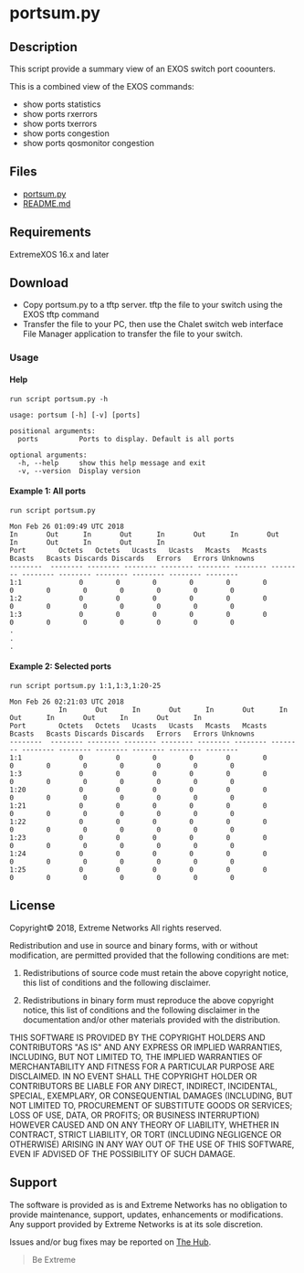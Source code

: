 # portsum.py

## Description
This script provide a summary view of an EXOS switch port coounters.

This is a combined view of the EXOS commands:
* show ports statistics
* show ports rxerrors
* show ports txerrors
* show ports congestion
* show ports qosmonitor congestion

## Files
* [portsum.py](portsum.py?raw=true)
* [README.md](README.md)

## Requirements
ExtremeXOS 16.x and later

## Download
* Copy portsum.py to a tftp server. tftp the file to your switch using the EXOS tftp command
* Transfer the file to your PC, then use the Chalet switch web interface File Manager application to transfer the file to your switch.

### Usage
#### Help
```
run script portsum.py -h
```
```
usage: portsum [-h] [-v] [ports]

positional arguments:
  ports          Ports to display. Default is all ports

optional arguments:
  -h, --help     show this help message and exit
  -v, --version  Display version
```

#### Example 1: All ports
```
run script portsum.py
```
```
Mon Feb 26 01:09:49 UTC 2018
In       Out      In       Out      In       Out      In       Out      In       Out      In       Out      In
Port        Octets   Octets   Ucasts   Ucasts   Mcasts   Mcasts   Bcasts   Bcasts Discards Discards   Errors   Errors Unknowns
--------  -------- -------- -------- -------- -------- -------- -------- -------- -------- -------- -------- -------- --------
1:1              0        0        0        0        0        0        0        0        0        0        0        0        0
1:2              0        0        0        0        0        0        0        0        0        0        0        0        0
1:3              0        0        0        0        0        0        0        0        0        0        0        0        0
.
.
.
```
#### Example 2: Selected ports
```
run script portsum.py 1:1,1:3,1:20-25
```
```
Mon Feb 26 02:21:03 UTC 2018
            In       Out      In       Out      In       Out      In       Out      In       Out      In       Out      In
Port        Octets   Octets   Ucasts   Ucasts   Mcasts   Mcasts   Bcasts   Bcasts Discards Discards   Errors   Errors Unknowns
--------  -------- -------- -------- -------- -------- -------- -------- -------- -------- -------- -------- -------- --------
1:1              0        0        0        0        0        0        0        0        0        0        0        0        0
1:3              0        0        0        0        0        0        0        0        0        0        0        0        0
1:20             0        0        0        0        0        0        0        0        0        0        0        0        0
1:21             0        0        0        0        0        0        0        0        0        0        0        0        0
1:22             0        0        0        0        0        0        0        0        0        0        0        0        0
1:23             0        0        0        0        0        0        0        0        0        0        0        0        0
1:24             0        0        0        0        0        0        0        0        0        0        0        0        0
1:25             0        0        0        0        0        0        0        0        0        0        0        0        0
```


## License
Copyright© 2018, Extreme Networks
All rights reserved.

Redistribution and use in source and binary forms, with or without modification,
are permitted provided that the following conditions are met:

1. Redistributions of source code must retain the above copyright notice, this
list of conditions and the following disclaimer.

2. Redistributions in binary form must reproduce the above copyright notice,
this list of conditions and the following disclaimer in the documentation
and/or other materials provided with the distribution.

THIS SOFTWARE IS PROVIDED BY THE COPYRIGHT HOLDERS AND CONTRIBUTORS "AS IS" AND
ANY EXPRESS OR IMPLIED WARRANTIES, INCLUDING, BUT NOT LIMITED TO, THE IMPLIED
WARRANTIES OF MERCHANTABILITY AND FITNESS FOR A PARTICULAR PURPOSE ARE
DISCLAIMED. IN NO EVENT SHALL THE COPYRIGHT HOLDER OR CONTRIBUTORS BE LIABLE
FOR ANY DIRECT, INDIRECT, INCIDENTAL, SPECIAL, EXEMPLARY, OR CONSEQUENTIAL
DAMAGES (INCLUDING, BUT NOT LIMITED TO, PROCUREMENT OF SUBSTITUTE GOODS OR
SERVICES; LOSS OF USE, DATA, OR PROFITS; OR BUSINESS INTERRUPTION) HOWEVER
CAUSED AND ON ANY THEORY OF LIABILITY, WHETHER IN CONTRACT, STRICT LIABILITY,
OR TORT (INCLUDING NEGLIGENCE OR OTHERWISE) ARISING IN ANY WAY OUT OF THE USE
OF THIS SOFTWARE, EVEN IF ADVISED OF THE POSSIBILITY OF SUCH DAMAGE.

## Support
The software is provided as is and Extreme Networks has no obligation to provide
maintenance, support, updates, enhancements or modifications.
Any support provided by Extreme Networks is at its sole discretion.

Issues and/or bug fixes may be reported on [The Hub](https://community.extremenetworks.com/).

>Be Extreme

